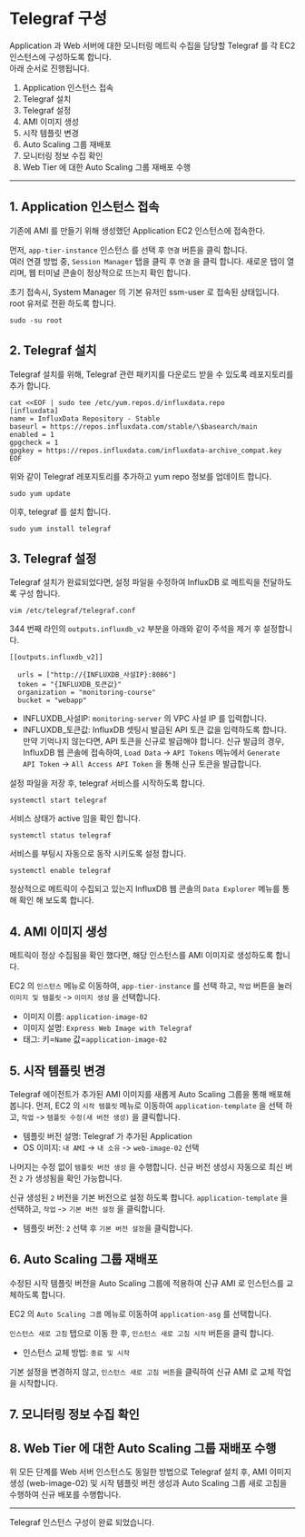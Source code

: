 # Telegraf 구성

Application 과 Web 서버에 대한 모니터링 메트릭 수집을 담당할 Telegraf 를 각 EC2 인스턴스에 구성하도록 합니다.  
아래 순서로 진행됩니다.

1. Application 인스턴스 접속
2. Telegraf 설치
3. Telegraf 설정
4. AMI 이미지 생성
5. 시작 템플릿 변경
6. Auto Scaling 그룹 재배포
7. 모니터링 정보 수집 확인
8. Web Tier 에 대한 Auto Scaling 그룹 재배포 수행

---
## 1. Application 인스턴스 접속
기존에 AMI 를 만들기 위해 생성했던 Application EC2 인스턴스에 접속한다. 

먼저, `app-tier-instance` 인스턴스 를 선택 후 `연결` 버튼을 클릭 합니다.  
여러 연결 방법 중, `Session Manager` 탭을 클릭 후 `연결` 을 클릭 합니다. 새로운 탭이 열리며, 웹 터미널 콘솔이 정상적으로 뜨는지 확인 합니다.  

초기 접속시, System Manager 의 기본 유저인 ssm-user 로 접속된 상태입니다. root 유저로 전환 하도록 합니다.

```
sudo -su root
```


## 2. Telegraf 설치
Telegraf 설치를 위해, Telegraf 관련 패키지를 다운로드 받을 수 있도록 레포지토리를 추가 합니다. 

```
cat <<EOF | sudo tee /etc/yum.repos.d/influxdata.repo
[influxdata]
name = InfluxData Repository - Stable
baseurl = https://repos.influxdata.com/stable/\$basearch/main
enabled = 1
gpgcheck = 1
gpgkey = https://repos.influxdata.com/influxdata-archive_compat.key
EOF
```

위와 같이 Telegraf 레포지토리를 추가하고 yum repo 정보를 업데이트 합니다.
```
sudo yum update
```

이후, telegraf 를 설치 합니다. 

```
sudo yum install telegraf
```

## 3. Telegraf 설정
Telegraf 설치가 완료되었다면, 설정 파일을 수정하여 InfluxDB 로 메트릭을 전달하도록 구성 합니다.

```
vim /etc/telegraf/telegraf.conf
```

344 번째 라인의 `outputs.influxdb_v2` 부분을 아래와 같이 주석을 제거 후 설정합니다.

```
[[outputs.influxdb_v2]]

  urls = ["http://{INFLUXDB_사설IP}:8086"]
  token = "{INFLUXDB_토큰값}"
  organization = "monitoring-course"
  bucket = "webapp"
```

- INFLUXDB_사설IP: `monitoring-server` 의 VPC 사설 IP 를 입력합니다. 
- INFLUXDB_토큰값: InfluxDB 셋팅시 발급된 API 토큰 값을 입력하도록 합니다.   
만약 기억나지 않는다면, API 토큰을 신규로 발급해야 합니다. 신규 발급의 경우, InfluxDB 웹 콘솔에 접속하여, `Load Data` -> `API Tokens` 메뉴에서 `Generate API Token` -> `All Access API Token` 을 통해 신규 토큰을 발급합니다. 

설정 파일을 저장 후, telegraf 서비스를 시작하도록 합니다.

```
systemctl start telegraf
```

서비스 상태가 active 임을 확인 합니다. 

```
systemctl status telegraf
```

서비스를 부팅시 자동으로 동작 시키도록 설정 합니다. 

```
systemctl enable telegraf
```

정상적으로 메트릭이 수집되고 있는지 InfluxDB 웹 콘솔의 `Data Explorer` 메뉴를 통해 확인 해 보도록 합니다. 


## 4. AMI 이미지 생성
메트릭이 정상 수집됨을 확인 했다면, 해당 인스턴스를 AMI 이미지로 생성하도록 합니다.

EC2 의 `인스턴스` 메뉴로 이동하여, `app-tier-instance` 를 선택 하고, `작업` 버튼을 눌러 `이미지 및 템플릿` -> `이미지 생성` 을 선택합니다. 

- 이미지 이름: `application-image-02`
- 이미지 설명: `Express Web Image with Telegraf`
- 태그: 키=`Name` 값=`application-image-02`


## 5. 시작 템플릿 변경

Telegraf 에이전트가 추가된 AMI 이미지를 새롭게 Auto Scaling 그룹을 통해 배포해 봅니다. 먼저, EC2 의 `시작 템플릿` 메뉴로 이동하여 `application-template` 을 선택 하고, `작업` -> `템플릿 수정(새 버전 생성)` 을 클릭합니다.

- 템플릿 버전 설명: Telegraf 가 추가된 Application
- OS 이미지: `내 AMI` -> `내 소유` -> `web-image-02` 선택

나머지는 수정 없이 `템플릿 버전 생성` 을 수행합니다. 
신규 버전 생성시 자동으로 최신 버전 `2` 가 생성됨을 확인 가능합니다. 

신규 생성된 `2` 버전을 기본 버전으로 설정 하도록 합니다. 
`application-template` 을 선택하고, `작업` -> `기본 버전 설정` 을 클릭합니다.

- 템플릿 버전: `2` 선택 후 `기본 버전 설정`을 클릭합니다. 


## 6. Auto Scaling 그룹 재배포
수정된 시작 템플릿 버전을 Auto Scaling 그룹에 적용하여 신규 AMI 로 인스턴스를 교체하도록 합니다. 

EC2 의 `Auto Scaling 그룹` 메뉴로 이동하여 `application-asg` 를 선택합니다. 

`인스턴스 새로 고침` 탭으로 이동 한 후, `인스턴스 새로 고침 시작` 버튼을 클릭 합니다. 

- 인스턴스 교체 방법: `종료 및 시작`

기본 설정을 변경하지 않고, `인스턴스 새로 고침 버튼`을 클릭하여 신규 AMI 로 교체 작업을 시작합니다. 

## 7. 모니터링 정보 수집 확인

## 8. Web Tier 에 대한 Auto Scaling 그룹 재배포 수행

위 모든 단계를 Web 서버 인스턴스도 동일한 방법으로 Telegraf 설치 후, AMI 이미지 생성 (web-image-02) 및 시작 템플릿 버전 생성과 Auto Scaling 그룹 새로 고침을 수행하여 신규 배포를 수행합니다.  

---

Telegraf 인스턴스 구성이 완료 되었습니다.
